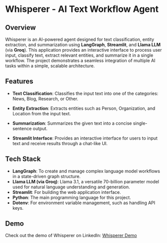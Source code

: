# Whisperer - AI Text Workflow Agent

## Overview

Whisperer is an AI-powered agent designed for text classification, entity extraction, and summarization using **LangGraph**, **Streamlit**, and **Llama LLM** (via **Groq**). This application provides an interactive interface to process user input, classify text, extract relevant entities, and summarize it in a single workflow. The project demonstrates a seamless integration of multiple AI tasks within a simple, scalable architecture.

## Features

- **Text Classification**: Classifies the input text into one of the categories: News, Blog, Research, or Other.
  
- **Entity Extraction**: Extracts entities such as Person, Organization, and Location from the input text.

- **Summarization**: Summarizes the given text into a concise single-sentence output.

- **Streamlit Interface**: Provides an interactive interface for users to input text and receive results through a chat-like UI.

## Tech Stack

- **LangGraph**: To create and manage complex language model workflows in a state-driven graph structure.
- **Llama LLM (via Groq)**: Llama 3.1, a versatile 70-billion parameter model used for natural language understanding and generation.
- **Streamlit**: For building the web application interface.
- **Python**: The main programming language for this project.
- **Dotenv**: For environment variable management, such as handling API keys.

## Demo

Check out the demo of Whisperer on LinkedIn: [Whisperer Demo](https://lnkd.in/dDFBBJJW)
